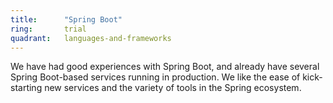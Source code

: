 ```yaml
---
title:      "Spring Boot"
ring:       trial
quadrant:   languages-and-frameworks
---
```


We have had good experiences with Spring Boot, and already have several Spring Boot-based services running in
production. We like the ease of kick-starting new services and the variety of tools in the Spring ecosystem.
